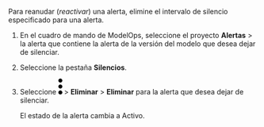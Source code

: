Para reanudar (*reactivar*) una alerta, elimine el intervalo de silencio especificado para una alerta.

1.  En el cuadro de mando de ModelOps, seleccione el proyecto **Alertas** \> la alerta que contiene la alerta de la versión del modelo que desea dejar de silenciar.

2.  Seleccione la pestaña **Silencios**.

3.  Seleccione ![kebab menu](Images/zsz1597101912145.svg) \> **Eliminar** \> **Eliminar** para la alerta que desea dejar de silenciar.

    El estado de la alerta cambia a Activo.
